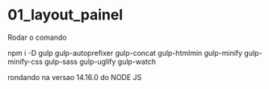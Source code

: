 # 01_layout_painel

Rodar o comando

npm i -D gulp gulp-autoprefixer gulp-concat gulp-htmlmin gulp-minify gulp-minify-css gulp-sass gulp-uglify gulp-watch

rondando na versao 14.16.0 do NODE JS